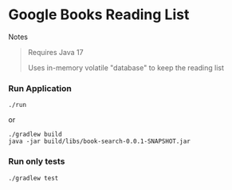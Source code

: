 
# Google Books Reading List

Notes

> Requires Java 17
> 
> Uses in-memory volatile "database" to keep the reading list 

### Run Application

`./run`

or 

```
./gradlew build
java -jar build/libs/book-search-0.0.1-SNAPSHOT.jar
```

### Run only tests
`./gradlew test`